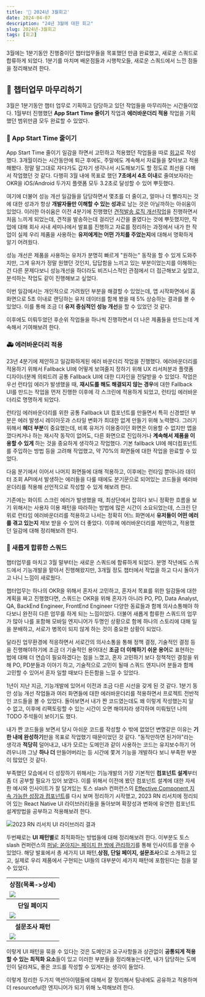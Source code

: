 ```yaml
---
title: '🙌 2024년 3월회고'
date: 2024-04-07
description: "24년 3월에 대한 회고"
slug: 2024년-3월회고
tags: [회고]
---
```


3월에는 1분기동안 진행중이던 챕터업무들을 목표했던 만큼 완료했고, 새로운 스쿼드로 합류하게 되었다. 1분기를 마치며 배운점들과 시행착오들, 새로운 스쿼드에서 느낀 점들을 정리해보려 한다.

## 💪 챕터업무 마무리하기
3월은 1분기동안 챕터 업무로 기획하고 담당하고 있던 작업들을 마무리하는 시간들이었다. 1월부터 진행했던 **App Start Time 줄이기** 작업과 **에러바운더리 적용** 작업을 기획했던 범위만큼 모두 완료할 수 있었다.

### 🚀 App Start Time 줄이기
App Start Time 줄이기 일감을 하면서 고민하고 적용했던 작업들을 따로 [회고](https://choi2021.github.io/2024-03-30-RN%EC%95%B1%EC%8B%9C%EC%9E%91%EC%B5%9C%EC%A0%81%ED%99%94/)로 작성했다.
3개월이라는 시간동안에 퇴근 후에도, 주말에도 계속해서 자료들을 찾아보고 적용해봤다. 정말 말그대로 자다가도 갑자기 생각나서 시도해보기도 할 정도로 최선을 다해서 작업했던 것 같다. 
다행히 3월 내에 목표로 했던 **7초에서 4초 이내**로 줄여보자라는 OKR을 iOS/Android 두가지 플랫폼 모두 3.2초로 달성할 수 있어 뿌듯했다. 

여기에 더불어 성능 개선 일감들을 담당하면서 몇초를 더 줄이고, 얼마나 더 빨라지는 것에 대한 성과가 항상 **개발자들만 이해할 수 있는 성과**로 남는 것은 아닐까하는 아쉬움이 있었다. 
이러한 아쉬움은 이전 4분기에 진행했던 [견적발송 로직 개선작업](https://choi2021.github.io/2023-12-31-2023%EB%85%84-12%EC%9B%94%ED%9A%8C%EA%B3%A0/)을 진행하면서 처음 느끼게 되었는데, 견적을 발송하는데 걸리던 시간을 줄였다는 것에 뿌듯했지만, 작업에 대해 회사 사내 세미나에서 발표를 진행하고 자료를 정리하는 과정에서 내가 한 작업이 실제 우리 제품을 사용하는 **유저에게는 어떤 가치를 주었는지**에 대해서 명확하게 알기 어려웠다. 

성능 개선은 제품을 사용하는 유저가 분명히 빠르게 "원하는" 동작을 할 수 있게 도와주지만, 그게 유저가 정말 원했던 것인지, 답답함을 느끼고 있는 부분이었는지를 이해하는 건 다른 문제다보니 성능개선을 하더라도 비즈니스적인 관점에서 더 접근해보고 싶었고, 분석하는 작업도 같이 진행해보고 싶었다.

이번 일감에서는 개인적으로 가려웠던 부분을 해결할 수 있었는데, 앱 시작화면에서 홈화면으로 5초 이내로 랜딩하는 유저 데이터를 함께 봤을 때 5% 상승하는 결과를 볼 수 있었다. 이를 통해 조금 더 **유저 중심적인 성능 개선**을 할 수 있었던 것 같다.

이후에도 미뤄두었던 후순위 작업들을 하나씩 진행하면서 더 나은 제품들을 만드는데 계속해서 기여해보려 한다.

### 🚑 에러바운더리 적용
23년 4분기에 제안하고 일감화하게된 에러 바운더리 작업을 진행했다. 에러바운더리를 적용하기 위해서 Fallback UI에 어떻게 보여줄지 정하기 위해 UX 리서처분과 플랫폼 디자이너분께 의뢰드려 공통 Fallback UI에 대한 디자인을 전달받을 수 있었다. 
작업은 우선 런타임 에러가 발생했을 때, **재시도를 해도 해결되지 않는 경우**에 대한 Fallback UI를 만드는 작업을 먼저 진행한 이후에 각 스크린에 적용하게 되었고, 런타임 에러바운더리로 명명하게 되었다.

런타임 에러바운더리를 위한 공통 Fallback UI 컴포넌트를 만들면서 특히 신경썼던 부분은 에러 발생시 레이아웃과 스타일 변화가 최대한 없게 만들기 위해 노력했다. 
그러기 위해서 **헤더 부분**이 중요했는데, 비록 유저가 이용중이던 화면은 이용할 수 없지만 앱을 껐다켜거나 하는 재시작 동작이 없어도, 다른 화면으로 진입하거나 **계속해서 제품을 이용할 수 있게** 하는 것을 중요하게 생각하고 작업했다.
기본 fallback UI에 헤더컴포넌트를 주입하는 방법 등을 고려해 작업했고, 약 70%의 화면들에 대한 작업을 완료할 수 있었다.

다음 분기에서 이어서 나머지 화면들에 대해 적용하고, 이후에는 런타임 뿐아니라 데이터 조회 API에서 발생하는 에러들을 다룰 때에도 분기문으로 되어있는 코드들을 에러바운더리를 적용해 선언적으로 작성할 수 있게 해보려 한다.

기존에는 화이트 스크린 에러가 발생했을 때, 최상단에서 잡히다 보니 정확한 흐름을 보기 위해서는 사용자 이용 패턴을 따라하는 방법에 많은 시간이 소요되었는데, 스크린 단위로 런타임 에러바운더리를 적용하고 나서는 정확히 어느 화면에서 **유저들이 어떤 에러를 겪고 있는지** 제보 받을 수 있어 더 좋았다.
이후에 에러바운더리를 제안하고, 적용했던 일감에 대해 정리해보려 한다.

### 🙌 새롭게 합류한 스쿼드
챕터업무를 마치고 3월 말부터는 새로운 스쿼드에 합류하게 되었다. 분명 작년에도 스쿼드에서 기능개발을 맡아서 진행해왔지만, 3개월 정도 챕터에서 작업을 하고 다시 돌아가고 나니 느낌이 새로웠다.

챕터업무는 하나의 OKR을 위해서 혼자서 고민하고, 혼자서 목표를 위한 일감들에 대한 계획을 짜고 진행했다면, 스쿼드는 OKR을 위해 혼자가 아니라 PO, PD, Data Analyst, QA, BackEnd Engineer, FrontEnd Engineer 다양한 동료들과 함께 의사소통해야 하다보니 완전히 다른 업무를 하게 되는 느낌이었다.
더불어 새롭게 합류한 스쿼드의 업무가 많아 나를 포함해 모바일 엔지니어가 두명인 상황으로 함께 하나의 스토리에 대해 일을 분배하고, 서로가 병목이 되지 않게 하는 것이 중요한 상황이 되었다.

달라진 업무환경에 적응하면서 서로간의 의사소통을 통해 정책 결정, 기술적인 결정 등을 진행해야하기에 조금 더 기술적인 용어대신 **조금 더 이해하기 쉬운 용어**로 표현하는 법에 대해 더 연습이 필요하겠다는 점을 느꼈고, 혼자 고민하기 보다 정책적인 결정을 위해 PO, PD분들과 이야기 하고, 기술적으로 고민이 될때 스쿼드 엔지니어 분들과 함께 고민할 수 있어서 혼자 일할 때보다 든든함을 느낄 수 있었다.

1년이 지난 지금, 기능개발에 있어서 이전과 조금 다른 시선을 갖게 된 것 같다. 1분기 동안 성능 개선 작업들과 여러 화면들에 대한 에러바운더리를 적용하면서 프로젝트 전반적인 코드들을 볼 수 있었다. 돌아보면서 내가 짠 코드였는데도 왜 이렇게 작성했는지 알 수 없고, 이후에 리팩토링할 수 있는 시간이 오면 해야지라 생각하며 미뤄뒀던 나의 TODO 주석들이 보이기도 했다.

내가 짠 코드들을 보면서 당시 아쉬운 코드를 작성할 수 밖에 없었던 변명같은 이유는 **기한 내에 완성하기**만을 목표로 작업했기 때문이었던 것 같다. "동작만하면 된거야"라는 생각과 **적당히** 덜어내고, 내가 모르는 도메인과 같이 사용하는 코드는 유지보수하기 어려우니까 그냥 **하나 더** 만들어버리는 등 시간에 쫓겨 기능을 개발하다 보니 부족한 부분이 많았던 것 같다.

부족했던 모습에서 더 성장하기 위해서는 기능개발의 가장 기본적인 **컴포넌트 설계**부터 좀 더 공부할 필요가 있어 보였다. 
이를 위해서 이전에 봤던 컴포넌트 설계에 대한 자세한 예시와 인사이트가 잘 담겨있는 토스 slash 컨퍼런스의 [Effective Component 지속 가능한 성장과 컴포넌트](https://www.youtube.com/watch?v=fR8tsJ2r7Eg)를 다시 보며 정리하기 시작했고, 2023 RN 리서치에 정리되어 있는 React Native UI 라이브러리들을 돌아보며 확장성과 변화에 유연한 컴포넌트 설계방법을 공부하고 적용해보려 한다. 

![2023 RN 리서치 UI 라이브러리 결과](rn-2023-ui.png)

두번째로는 **UI 패턴별**로 최적화하는 방법들에 대해 정리해보려 한다. 이부분도 토스 slash 컨퍼런스의 [ 퍼널: 쏟아지는 페이지 한 방에 관리하기](https://www.youtube.com/watch?v=NwLWX2RNVcw&t=41s)를 통해 인사이트를 얻을 수 있었다.
해당 발표에서 총 세가지 UI 패턴,**상점, 단일 페이지, 설문조사**으로 소개하고 있고, 실제로 우리 제품에서 구현되는 UI들의 대부분이 세가지 패턴에 포함된다는 점을 알 수 있었다.

<table width="100%" >
    <tr>
        <th>상점(목록->상세)</th>
    </tr>
    <tr>
        <td>
            <img src="store.png" />
        </td>
    </tr>
    <tr>
        <th>단일 페이지</th>
    </tr>
    <tr>
        <td>
            <img src="single.png" />
        </td>
    </tr>
    <tr>
        <th>설문조사 패턴</th>
    </tr>
    <tr>
        <td>
            <img src="search.png" />
        </td>
    </tr>
</table>

이렇게 UI 패턴을 묶을 수 있다는 것은 도메인과 요구사항들과 상관없이 **공통되게 적용할 수 있는 최적화 요소**들이 있고 이러한 부분들을 정리해놓는다면, 내가 담당하는 도메인이 달라져도, 좋은 코드를 작성할 수 있게다는 생각이 들었다.

이렇게 정리한 두가지 액션아이템들에 대해서 잘 정리해서 팀내에도 공유하고 적용하며 더 resourceful한 엔지니어가 되기 위해 노력해보려 한다.

